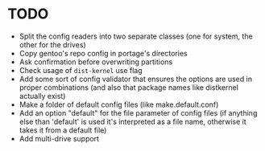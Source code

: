 # TODO

- Split the config readers into two separate classes (one for system, the other for the drives)
- Copy gentoo's repo config in portage's directories
- Ask confirmation before overwriting partitions
- Check usage of `dist-kernel` use flag
- Add some sort of config validator that ensures the options are used in proper combinations (and also that package names like distkernel actually exist)
- Make a folder of default config files (like make.default.conf)
- Add an option "default" for the file parameter of config files (if anything else than 'default' is used it's interpreted as a file name, otherwise it takes it from a default file)
- Add multi-drive support
